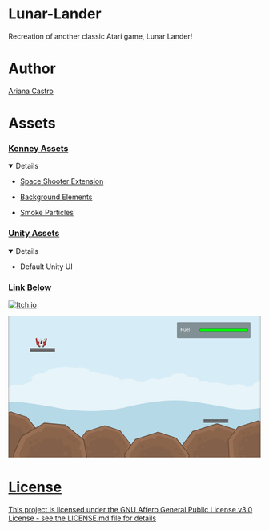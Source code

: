 # Lunar-Lander
Recreation of another classic Atari game, Lunar Lander!

# Author
[Ariana Castro](url)

# Assets
### <ins> Kenney Assets </ins>
<details open>
  
  - [Space Shooter Extension](https://www.kenney.nl/assets/space-shooter-extension)
  
  - [Background Elements](https://www.kenney.nl/assets/background-elements)
  
  - [Smoke Particles](https://www.kenney.nl/assets/smoke-particles)
  
  </details>
  
  ### <ins> Unity Assets </ins>
  <details open>
  
  - Default Unity UI
  
  </details>
  
  ### <ins> Link Below </ins>
  <a href="https://arianacastro01.itch.io/lunar-lander">
  <img src="https://img.shields.io/badge/Itch.io-FA5C5C.svg?style=for-the-badge&logo=itchdotio&logoColor=white" alt="Itch.io"/>
  
  ![Lunar Lander](LunarLanderImg.png)

# License
This project is licensed under the GNU Affero General Public License v3.0 License - see the LICENSE.md file for details
